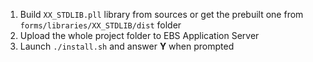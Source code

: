 1. Build `XX_STDLIB.pll` library from sources or get the prebuilt one from `forms/libraries/XX_STDLIB/dist` folder
2. Upload the whole project folder to EBS Application Server
3. Launch `./install.sh` and answer **Y** when prompted 